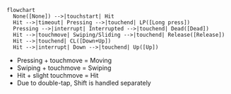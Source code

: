 ```mermaid
flowchart
  None([None]) -->|touchstart| Hit
  Hit -->|timeout| Pressing -->|touchend| LP([Long press])
  Pressing -->|interrupt| Interrupted -->|touchend| Dead([Dead])
  Hit -->|touchmove| Swiping/Sliding -->|touchend| Release([Release])
  Hit -->|touchend| CL([Down+Up])
  Hit -->|interrupt| Down -->|touchend| Up([Up])
```
* Pressing + touchmove = Moving
* Swiping + touchmove = Swiping
* Hit + slight touchmove = Hit
* Due to double-tap, Shift is handled separately
